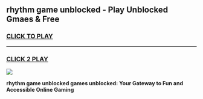 
## rhythm game unblocked - Play Unblocked Gmaes & Free
<h3>
<a href="https://news.freeplayer.one?title=rhythm_game_unblocked&ref=23F">CLICK TO PLAY</a></h3>
<hr>

<h3>
<a href="https://news.freeplayer.one?title=rhythm_game_unblocked&ref=23F">CLICK 2 PLAY</a>
  
</h3>

<a href="https://news.freeplayer.one?title=rhythm_game_unblocked&ref=23F/"><img src="https://clearcache.store/games.png"></a>


**rhythm game unblocked games unblocked: Your Gateway to Fun and Accessible Online Gaming**

